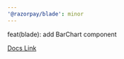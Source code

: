 ```yaml
---
'@razorpay/blade': minor
---
```


feat(blade): add BarChart component

[Docs Link](https://blade.razorpay.com/?path=/docs/components-charts-barchart--docs)